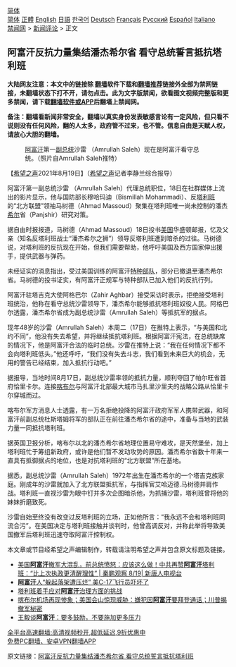  <!-- 面包屑导航 --> <div class="breadcrumb"><!-- GTranslate: https://gtranslate.io/ -->  <div class="switcher notranslate">  <div class="selected">  <a href="#" onclick="return false;"> 简体</a>  </div>  <div class="option">  <a href="https://www.bannedbook.org" onclick="doGTranslate('zh-CN|zh-CN');jQuery('div.switcher div.selected a').html(jQuery(this).html());return false;" title="简体中文" class="nturl selected"> 简体</a>  <a href="https://www.bannedbook.org/zh-tw/" onclick="doGTranslate('zh-CN|zh-TW');jQuery('div.switcher div.selected a').html(jQuery(this).html());return false;" title="繁體中文" class="nturl"> 正體</a>  <a href="https://www.bannedbook.org/en/" onclick="doGTranslate('zh-CN|en');jQuery('div.switcher div.selected a').html(jQuery(this).html());return false;" title="English" class="nturl"> English</a>  <a href="https://www.bannedbook.org/ja/" onclick="doGTranslate('zh-CN|ja');jQuery('div.switcher div.selected a').html(jQuery(this).html());return false;" title="日本語" class="nturl"> 日語</a>  <a href="https://www.bannedbook.org/ko/" onclick="doGTranslate('zh-CN|ko');jQuery('div.switcher div.selected a').html(jQuery(this).html());return false;" title="한국어" class="nturl"> 한국어</a>  <a href="https://www.bannedbook.org/de/" onclick="doGTranslate('zh-CN|de');jQuery('div.switcher div.selected a').html(jQuery(this).html());return false;" title="Deutsch" class="nturl"> Deutsch</a>  <a href="https://www.bannedbook.org/fr/" onclick="doGTranslate('zh-CN|fr');jQuery('div.switcher div.selected a').html(jQuery(this).html());return false;" title="Français" class="nturl"> Français</a>  <a href="https://www.bannedbook.org/ru/" onclick="doGTranslate('zh-CN|ru');jQuery('div.switcher div.selected a').html(jQuery(this).html());return false;" title="Русский" class="nturl"> Русский</a>  <a href="https://www.bannedbook.org/es/" onclick="doGTranslate('zh-CN|es');jQuery('div.switcher div.selected a').html(jQuery(this).html());return false;" title="Español" class="nturl"> Español</a>  <a href="https://www.bannedbook.org/it/" onclick="doGTranslate('zh-CN|it');jQuery('div.switcher div.selected a').html(jQuery(this).html());return false;" title="Italiano" class="nturl"> Italiano</a>  </div>  </div>      <div class='breadcrumb-sub'><!-- Breadcrumb NavXT 6.3.0 --> <a href="https://www.bannedbook.org/" class="home">禁闻网</a> &gt; <a href="https://www.bannedbook.org/bnews/comments/" class="category">新闻评论</a> &gt; 正文</div></div><h2>阿富汗反抗力量集结潘杰希尔省 看守总统誓言抵抗塔利班</h2> <p class="notice"><b>大陆网友注意：本文中的链接除 <a href="https://github.com/bannedbook/fanqiang" >翻墙</a>软件下载和<a href="https://github.com/killgcd/justmysocks/blob/master/README.md">翻墙推荐</a>链接外全部为禁网链接，未翻墙状态下打不开，请勿点击。此为文字版禁闻，欲看图文视频完整版和更多禁闻，请下载<a href="https://github.com/bannedbook/fanqiang">翻墙软件或APP</a>后翻墙上禁闻网。</p><p>备注：翻墙看新闻非常安全，翻墙以真实身份发表敏感言论有一定风险，但只看不说则没有任何风险，翻的人太多，政府管不过来，也不管。信息自由是天赋人权，请放心大胆的翻墙。</b></p>  <div class="entry"> <figure> <p><figcaption><a href="https://www.bannedbook.org/bnews/tag/%e9%98%bf%e5%af%8c%e6%b1%97/" class="st_tag internal_tag" rel="tag" title="标签 阿富汗 下的日志">阿富汗</a>第一<a href="https://www.bannedbook.org/bnews/tag/%e5%89%af%e6%80%bb%e7%bb%9f/" class="st_tag internal_tag" rel="tag" title="标签 副总统 下的日志">副总统</a>沙雷 （Amrullah Saleh）现在是阿富汗看守总统。（照片自Amrullah Saleh推特）</figcaption></figure> <p>【<span class='wp_keywordlink_affiliate'><a href="https://www.soundofhope.org" title="希望之声" target="_blank">希望之声</a></span>2021年8月19日】（<a href="https://www.bannedbook.org/bnews/tag/%e5%b8%8c%e6%9c%9b%e4%b9%8b%e5%a3%b0/" class="st_tag internal_tag" rel="tag" title="标签 希望之声 下的日志">希望之声</a>记者李静兰综合报导）</p> <p>阿富汗第一副总统沙雷 （Amrullah Saleh）代理总统职位，18日在社群媒体上流出的影片显示，他与国防部长穆哈玛迪（Bismillah Mohammadi）、反<a href="https://www.bannedbook.org/bnews/tag/%e5%a1%94%e5%88%a9%e7%8f%ad/" class="st_tag internal_tag" rel="tag" title="标签 塔利班 下的日志">塔利班</a>的“北方联盟”领袖马树德（Ahmad Massoud）聚集在塔利班唯一尚未控制的潘杰<a href="https://www.bannedbook.org/bnews/tag/%E5%B8%8C%E5%B0%94/" class="st_tag internal_tag" rel="tag" title="标签 希尔 下的日志">希尔</a>省（Panjshir）研究对策。</p> <p>据自由时报报道，马树德（Ahmad Massoud）18日投书<a href="https://www.bannedbook.org/bnews/tag/%e7%be%8e%e5%9b%bd/" class="st_tag internal_tag" rel="tag" title="标签 美国 下的日志">美国</a>华盛顿邮报，忆及父亲（知名反塔利班战士“潘杰希尔之狮”）领导反塔利班遭到暗杀的过往。马树德说，对塔利班的反抗现在开始，但我们需要帮助，他呼吁美国及西方国家伸出援手，提供武器与弹药。</p>  <p>未经证实的消息指出，受过美国训练的阿富汗<a href="https://www.bannedbook.org/bnews/tag/%e7%89%b9%e7%a7%8d%e9%83%a8%e9%98%9f/" class="st_tag internal_tag" rel="tag" title="标签 特种部队 下的日志">特种部队</a>，部分已撤退至潘杰希尔省。马树德的投书证实，有阿富汗正规军与特种部队已加入他们的反抗行列。</p> <p>阿富汗驻塔吉克大使阿格巴尔（Zahir Aghbar）接受采访时表示，拒绝接受塔利班统治，他称在看守总统沙雷领导下，潘杰希尔能够抵抗塔利班奴役人民。阿格巴尔透露，潘杰希尔省成为副总统沙雷（Amrullah Saleh）等抵抗军的据点。</p> <p>现年48岁的沙雷（Amrullah Saleh）本周二（17日）在推特上表示，“与美国和北约不同”，他没有失去希望，并将继续抵抗塔利班。根据阿富汗宪法，在总统缺席的情况下，他是阿富汗合法的临时总统。沙雷在推特上说：“我在任何情况下都不会向塔利班低头。”他还呼吁，“我们没有失去斗志，我们看到未来巨大的机会，无用的警告已经结束，加入抵抗行动吧。”</p>  <p>据报导，当地时间8月17日，副总统沙雷率领的抵抗力量，顺利夺回了帕尔旺省首府恰里卡尔。连接<a href="https://www.bannedbook.org/bnews/tag/%E5%96%80%E5%B8%83%E5%B0%94/" class="st_tag internal_tag" rel="tag" title="标签 喀布尔 下的日志">喀布尔</a>与阿富汗北部最大城市马扎里沙里夫的战略公路从恰里卡尔穿城而过。</p> <p>喀布尔军方消息人士透露，有一万名拒绝投降的阿富汗政府军军人携带武器，和阿富汗前副总统杜斯塔姆将军的部队正在前往潘杰希尔省的途中，准备与当地的武装力量一同抵抗塔利班。</p> <p>据英国卫报分析，喀布尔以北的潘杰希尔省地理位置易守难攻，是天然堡垒，加上塔利班忙于筹组新政府，或许是他们暂不发动攻势的原因。潘杰希尔省数十年来一直具有抵御据点的地位，也是对抗塔利班的“北方联盟”所在基地。</p>  <p>据悉，副总统沙雷（Amrullah Saleh）1972年出生在潘杰希尔的一个塔吉克族家庭。刚成年的沙雷就加入了北方联盟抵抗军，与指挥官艾哈迈德.马树德并肩作战。塔利班一直视沙雷为眼中钉并多次企图暗杀他，为抓捕沙雷，塔利班曾将他的妹妹折磨致死。</p> <p>沙雷自始至终没有改变过反塔利班的立场，正如他所言：“我永远不会和塔利班同流合污”。在美国决定与塔利班接触并谈判时，他曾高调反对，并称此举将导致美国撤军后塔利班迅速夺取阿富汗控制权。</p> <p>本文章或节目经希望之声编辑制作，转载请注明希望之声并包含原文标题及链接。 </p>  <ul class='op-related-articles' title='相关阅读'> <li><a href='https://www.bannedbook.org/bnews/bannedvideo/20210820/1609503.html' target='_blank'>美国<b>阿富汗</b>撤军大混乱，前总统愤怒：应该这么做！中共再赞<b>阿富汗</b>塔利班：“比上次执政更清醒理性” | 秦鹏观察 8/19| 新唐人电视台</a></li> <li><a href='https://www.bannedbook.org/bnews/worldnews/20210820/1609501.html' target='_blank'><b>阿富汗</b>人“躲起落架遭压烂” 美C-17飞行员吓坏了</a></li> <li><a href='https://www.bannedbook.org/bnews/renquan/20210820/1609499.html' target='_blank'>塔利班着手应对<b>阿富汗</b>治理方面的挑战</a></li> <li><a href='https://www.bannedbook.org/bnews/bannedvideo/20210820/1609495.html' target='_blank'>喀布尔机场再现惨象；美国会山惊现威胁：嫌犯因<b>阿富汗</b>要拜登通话；川普揭撤军秘密</a></li> <li><a href='https://www.bannedbook.org/bnews/headline/20210820/1609494.html' target='_blank'>王毅谈<b>阿富汗</b>：要多鼓励，不要施加更多压力</a></li> </ul> <p class="texttj"> <a href="https://github.com/bannedbook/fanqiang/wiki/V2ray%E6%9C%BA%E5%9C%BA" target="_blank">全平台高速翻墙:高清视频秒开,超低延迟,9折优惠中</a><br/> <a href="https://github.com/bannedbook/fanqiang/wiki/%E7%A6%81%E9%97%BB%E7%BD%91%E5%AE%89%E5%8D%93%E7%BF%BB%E5%A2%99%E6%96%B0%E9%97%BBAPP" target="_blank">免费PC翻墙、安卓VPN翻墙APP</a></p><p>原文链接：<a class="src_link"  href="https://www.soundofhope.org/post/537014" target="_blank">阿富汗反抗力量集结潘杰希尔省 看守总统誓言抵抗塔利班</a></p><a name='sharetosocial'></a>  <div style="margin-bottom:5px;padding-bottom:5px;clear:both"> <div id="archive-pix-1" class="banner-ads"> <!-- AuctionX Display platform tag START --> <div id="26318x728x90x621x_ADSLOT2" clicktrack="%%CLICK_URL_ESC%%"></div> <!-- AuctionX Display platform tag END --> </div> <div id="archive-pix-2" class="banner-ads"> <!-- AuctionX Display platform tag START --> <div id="26315x300x250x621x_ADSLOT2" clicktrack="%%CLICK_URL_ESC%%"></div> <!-- AuctionX Display platform tag END --> </div> </div>  <div id="archive-pix-1" class="banner-ads"> <!-- AuctionX Display platform tag START --> <div id="26318x728x90x621x_ADSLOT3" clicktrack="%%CLICK_URL_ESC%%"></div> <!-- AuctionX Display platform tag END --> </div> </div><!--END ENTRY--> 